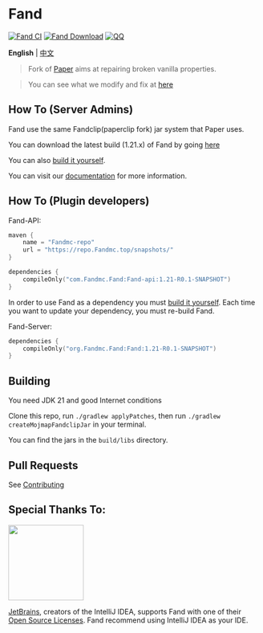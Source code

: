 Fand 
===========

[![Fand CI](https://github.com/FandMC/Fand/actions/workflows/build.yml/badge.svg)](https://github.com/FandMC/Fand/actions/workflows/Fand.yml)
[![Fand Download](https://img.shields.io/github/downloads/FandMC/Fand/total?color=0&logo=github)](https://github.com/FandMC/Fand/releases/latest)
[![QQ](https://img.shields.io/badge/QQ_Unofficial-495796642-blue)](http://qm.qq.com/cgi-bin/qm/qr?_wv=1027&k=cgotyELe3jab6rKnUM5DuWWiaNakOIzZ&authKey=L8yT48eCSzqdtJZtE2%2F7qK8G3xnqs2O5u8zAOu56YLqSLccSo%2FOcjSGkXT8GjkQ1&noverify=0&group_code=495796642)

**English** | [中文](README_cn.md)

> Fork of [Paper](https://github.com/PaperMC/Paper) aims at repairing broken vanilla properties.

> You can see what we modify and fix at [here](https://docs.Fandmc.top)

## How To (Server Admins)
Fand use the same Fandclip(paperclip fork) jar system that Paper uses.

You can download the latest build (1.21.x) of Fand by going [here](https://github.com/FandMC/Fand/releases/latest)

You can also [build it yourself](#building).

You can visit our [documentation](https://docs.Fandmc.top) for more information.

## How To (Plugin developers)
Fand-API:
```kotlin
maven {
    name = "Fandmc-repo"
    url = "https://repo.Fandmc.top/snapshots/"
}

dependencies {
    compileOnly("com.Fandmc.Fand:Fand-api:1.21-R0.1-SNAPSHOT")
}
 ```

In order to use Fand as a dependency you must [build it yourself](#building).
Each time you want to update your dependency, you must re-build Fand.

Fand-Server:
```kotlin
dependencies {
    compileOnly("org.Fandmc.Fand:Fand:1.21-R0.1-SNAPSHOT")
}
 ```

## Building

You need JDK 21 and good Internet conditions

Clone this repo, run `./gradlew applyPatches`, then run `./gradlew createMojmapFandclipJar` in your terminal.  

You can find the jars in the `build/libs` directory.

## Pull Requests

See [Contributing](docs/CONTRIBUTING.md)

## Special Thanks To:

[<img src="https://user-images.githubusercontent.com/21148213/121807008-8ffc6700-cc52-11eb-96a7-2f6f260f8fda.png" alt="" width="150">](https://www.jetbrains.com)

[JetBrains](https://www.jetbrains.com/), creators of the IntelliJ IDEA, supports Fand with one of their [Open Source Licenses](https://www.jetbrains.com/opensource/). Fand recommend using IntelliJ IDEA as your IDE.
